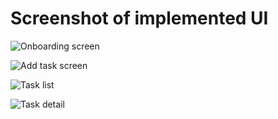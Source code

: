 # Screenshot of implemented UI



![Onboarding screen](../Onboarding%20page.jpg)




![Add task screen](../Add%20task.jpg)




![Task list](../Task%20list.jpg)




![Task detail](../Task%20detail.jpg)
